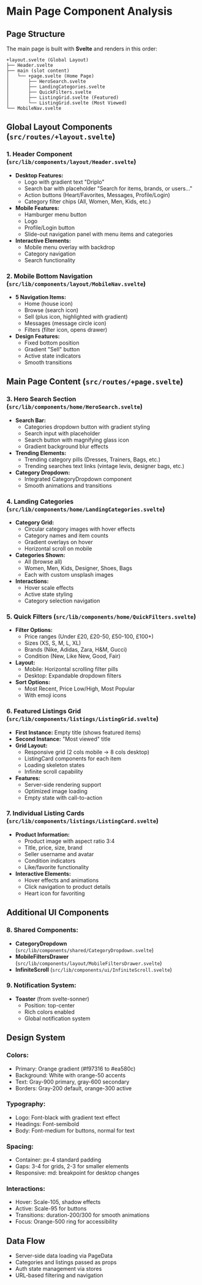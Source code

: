 # Main Page Component Analysis

## Page Structure
The main page is built with **Svelte** and renders in this order:

```
+layout.svelte (Global Layout)
├── Header.svelte
├── main (slot content)
│   └── +page.svelte (Home Page)
│       ├── HeroSearch.svelte
│       ├── LandingCategories.svelte
│       ├── QuickFilters.svelte
│       ├── ListingGrid.svelte (Featured)
│       └── ListingGrid.svelte (Most Viewed)
└── MobileNav.svelte
```

## Global Layout Components (`src/routes/+layout.svelte`)

### 1. **Header Component** (`src/lib/components/layout/Header.svelte`)
- **Desktop Features:**
  - Logo with gradient text "Driplo" 
  - Search bar with placeholder "Search for items, brands, or users..."
  - Action buttons (Heart/Favorites, Messages, Profile/Login)
  - Category filter chips (All, Women, Men, Kids, etc.)
- **Mobile Features:**
  - Hamburger menu button
  - Logo
  - Profile/Login button
  - Slide-out navigation panel with menu items and categories
- **Interactive Elements:**
  - Mobile menu overlay with backdrop
  - Category navigation
  - Search functionality

### 2. **Mobile Bottom Navigation** (`src/lib/components/layout/MobileNav.svelte`)
- **5 Navigation Items:**
  - Home (house icon)
  - Browse (search icon)
  - Sell (plus icon, highlighted with gradient)
  - Messages (message circle icon)
  - Filters (filter icon, opens drawer)
- **Design Features:**
  - Fixed bottom position
  - Gradient "Sell" button
  - Active state indicators
  - Smooth transitions

## Main Page Content (`src/routes/+page.svelte`)

### 3. **Hero Search Section** (`src/lib/components/home/HeroSearch.svelte`)
- **Search Bar:**
  - Categories dropdown button with gradient styling
  - Search input with placeholder
  - Search button with magnifying glass icon
  - Gradient background blur effects
- **Trending Elements:**
  - Trending category pills (Dresses, Trainers, Bags, etc.)
  - Trending searches text links (vintage levis, designer bags, etc.)
- **Category Dropdown:**
  - Integrated CategoryDropdown component
  - Smooth animations and transitions

### 4. **Landing Categories** (`src/lib/components/home/LandingCategories.svelte`)
- **Category Grid:**
  - Circular category images with hover effects
  - Category names and item counts
  - Gradient overlays on hover
  - Horizontal scroll on mobile
- **Categories Shown:**
  - All (browse all)
  - Women, Men, Kids, Designer, Shoes, Bags
  - Each with custom unsplash images
- **Interactions:**
  - Hover scale effects
  - Active state styling
  - Category selection navigation

### 5. **Quick Filters** (`src/lib/components/home/QuickFilters.svelte`)
- **Filter Options:**
  - Price ranges (Under £20, £20-50, £50-100, £100+)
  - Sizes (XS, S, M, L, XL)
  - Brands (Nike, Adidas, Zara, H&M, Gucci)
  - Condition (New, Like New, Good, Fair)
- **Layout:**
  - Mobile: Horizontal scrolling filter pills
  - Desktop: Expandable dropdown filters
- **Sort Options:**
  - Most Recent, Price Low/High, Most Popular
  - With emoji icons

### 6. **Featured Listings Grid** (`src/lib/components/listings/ListingGrid.svelte`)
- **First Instance:** Empty title (shows featured items)
- **Second Instance:** "Most viewed" title
- **Grid Layout:**
  - Responsive grid (2 cols mobile → 8 cols desktop)
  - ListingCard components for each item
  - Loading skeleton states
  - Infinite scroll capability
- **Features:**
  - Server-side rendering support
  - Optimized image loading
  - Empty state with call-to-action

### 7. **Individual Listing Cards** (`src/lib/components/listings/ListingCard.svelte`)
- **Product Information:**
  - Product image with aspect ratio 3:4
  - Title, price, size, brand
  - Seller username and avatar
  - Condition indicators
  - Like/favorite functionality
- **Interactive Elements:**
  - Hover effects and animations
  - Click navigation to product details
  - Heart icon for favoriting

## Additional UI Components

### 8. **Shared Components:**
- **CategoryDropdown** (`src/lib/components/shared/CategoryDropdown.svelte`)
- **MobileFiltersDrawer** (`src/lib/components/layout/MobileFiltersDrawer.svelte`)
- **InfiniteScroll** (`src/lib/components/ui/InfiniteScroll.svelte`)

### 9. **Notification System:**
- **Toaster** (from svelte-sonner)
  - Position: top-center
  - Rich colors enabled
  - Global notification system

## Design System

### **Colors:**
- Primary: Orange gradient (#f97316 to #ea580c)
- Background: White with orange-50 accents
- Text: Gray-900 primary, gray-600 secondary
- Borders: Gray-200 default, orange-300 active

### **Typography:**
- Logo: Font-black with gradient text effect
- Headings: Font-semibold
- Body: Font-medium for buttons, normal for text

### **Spacing:**
- Container: px-4 standard padding
- Gaps: 3-4 for grids, 2-3 for smaller elements
- Responsive: md: breakpoint for desktop changes

### **Interactions:**
- Hover: Scale-105, shadow effects
- Active: Scale-95 for buttons
- Transitions: duration-200/300 for smooth animations
- Focus: Orange-500 ring for accessibility

## Data Flow
- Server-side data loading via PageData
- Categories and listings passed as props
- Auth state management via stores
- URL-based filtering and navigation